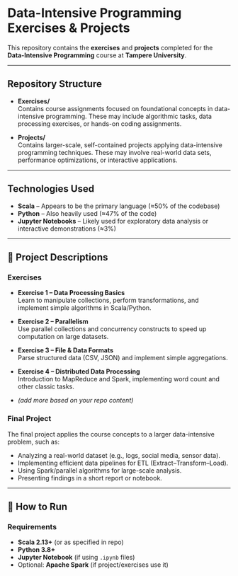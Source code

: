 # Data-Intensive Programming Exercises & Projects

This repository contains the **exercises** and **projects** completed for the **Data-Intensive Programming** course at **Tampere University**.

---

##  Repository Structure

- **Exercises/**  
  Contains course assignments focused on foundational concepts in data-intensive programming. These may include algorithmic tasks, data processing exercises, or hands-on coding assignments.

- **Projects/**  
  Contains larger-scale, self-contained projects applying data-intensive programming techniques. These may involve real-world data sets, performance optimizations, or interactive applications.

---

##  Technologies Used

- **Scala** – Appears to be the primary language (≈50% of the codebase)
- **Python** – Also heavily used (≈47% of the code)
- **Jupyter Notebooks** – Likely used for exploratory data analysis or interactive demonstrations (≈3%)

---


## 📘 Project Descriptions

### Exercises
- **Exercise 1 – Data Processing Basics**  
  Learn to manipulate collections, perform transformations, and implement simple algorithms in Scala/Python.  

- **Exercise 2 – Parallelism**  
  Use parallel collections and concurrency constructs to speed up computation on large datasets.  

- **Exercise 3 – File & Data Formats**  
  Parse structured data (CSV, JSON) and implement simple aggregations.  

- **Exercise 4 – Distributed Data Processing**  
  Introduction to MapReduce and Spark, implementing word count and other classic tasks.  

- *(add more based on your repo content)*  

### Final Project
The final project applies the course concepts to a larger data-intensive problem, such as:  
- Analyzing a real-world dataset (e.g., logs, social media, sensor data).  
- Implementing efficient data pipelines for ETL (Extract–Transform–Load).  
- Using Spark/parallel algorithms for large-scale analysis.  
- Presenting findings in a short report or notebook.  

---

## 🚀 How to Run

### Requirements
- **Scala 2.13+** (or as specified in repo)  
- **Python 3.8+**  
- **Jupyter Notebook** (if using `.ipynb` files)  
- Optional: **Apache Spark** (if project/exercises use it) 
